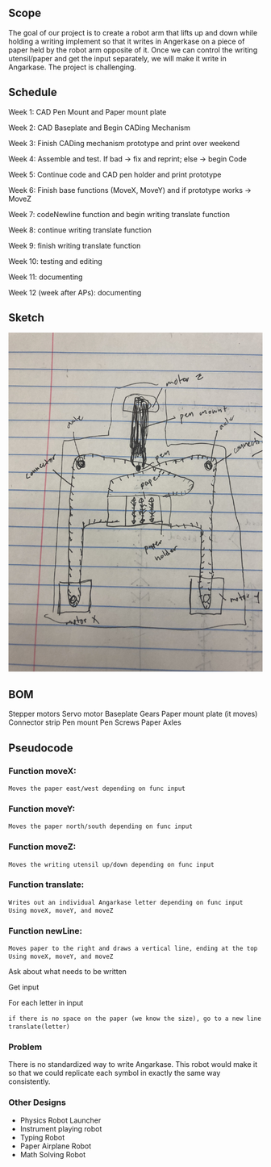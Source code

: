 ## Scope
The goal of our project is to create a robot arm that lifts up and down while holding a writing implement so that it writes in Angerkase on a piece of paper held by the robot arm opposite of it.
Once we can control the writing utensil/paper and get the input separately, we will make it write in Angarkase.
The project is challenging.


## Schedule
Week 1: CAD Pen Mount and Paper mount plate

Week 2: CAD Baseplate and Begin CADing Mechanism

Week 3: Finish CADing mechanism prototype and print over weekend

Week 4: Assemble and test. If bad → fix and reprint; else → begin Code

Week 5: Continue code and CAD pen holder and print prototype

Week 6: Finish base functions (MoveX, MoveY) and if prototype works → MoveZ

Week 7: codeNewline function and begin writing translate function

Week 8: continue writing translate function

Week 9: finish writing translate function

Week 10: testing and editing

Week 11: documenting

Week 12 (week after APs): documenting

## Sketch

![sketch image](media/IMG_1518.jpg)



## BOM
Stepper motors
Servo motor
Baseplate
Gears
Paper mount plate (it moves)
Connector strip
Pen mount
Pen
Screws
Paper
Axles



## Pseudocode
### Function moveX:
	Moves the paper east/west depending on func input

### Function moveY:
	Moves the paper north/south depending on func input

### Function moveZ:
	Moves the writing utensil up/down depending on func input

### Function translate:
	Writes out an individual Angarkase letter depending on func input
	Using moveX, moveY, and moveZ

### Function newLine:
	Moves paper to the right and draws a vertical line, ending at the top
	Using moveX, moveY, and moveZ
	

Ask about what needs to be written

Get input

For each letter in input

	if there is no space on the paper (we know the size), go to a new line
	translate(letter)

### Problem
There is no standardized way to write Angarkase. This robot would make it so that we could replicate each symbol in exactly the same way consistently. 

### Other Designs
- Physics Robot Launcher
- Instrument playing robot
- Typing Robot
- Paper Airplane Robot
- Math Solving Robot

